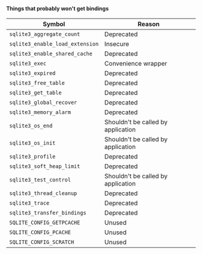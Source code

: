 #### Things that probably won't get bindings

| Symbol | Reason |
| --- | --- |
| `sqlite3_aggregate_count` | Deprecated |
| `sqlite3_enable_load_extension` | Insecure |
| `sqlite3_enable_shared_cache` | Deprecated |
| `sqlite3_exec` | Convenience wrapper |
| `sqlite3_expired` | Deprecated |
| `sqlite3_free_table` | Deprecated |
| `sqlite3_get_table` | Deprecated |
| `sqlite3_global_recover` | Deprecated |
| `sqlite3_memory_alarm` | Deprecated |
| `sqlite3_os_end` | Shouldn't be called by application |
| `sqlite3_os_init` | Shouldn't be called by application |
| `sqlite3_profile` | Deprecated |
| `sqlite3_soft_heap_limit` | Deprecated |
| `sqlite3_test_control` | Shouldn't be called by application |
| `sqlite3_thread_cleanup` | Deprecated |
| `sqlite3_trace` | Deprecated |
| `sqlite3_transfer_bindings` | Deprecated |
| `SQLITE_CONFIG_GETPCACHE` | Unused |
| `SQLITE_CONFIG_PCACHE` | Unused |
| `SQLITE_CONFIG_SCRATCH` | Unused |

